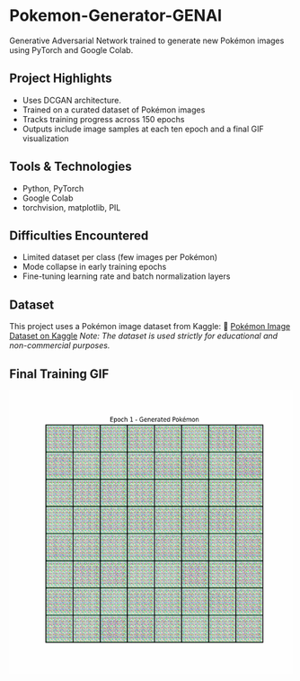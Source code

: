 # Pokemon-Generator-GENAI
Generative Adversarial Network trained to generate new Pokémon images using PyTorch and Google Colab.

## Project Highlights
- Uses DCGAN architecture.
- Trained on a curated dataset of Pokémon images
- Tracks training progress across 150 epochs
- Outputs include image samples at each ten epoch and a final GIF visualization

## Tools & Technologies
- Python, PyTorch
- Google Colab
- torchvision, matplotlib, PIL

## Difficulties Encountered
- Limited dataset per class (few images per Pokémon)
- Mode collapse in early training epochs
- Fine-tuning learning rate and batch normalization layers

## Dataset
This project uses a Pokémon image dataset from Kaggle:
🔗 [Pokémon Image Dataset on Kaggle](https://www.kaggle.com/datasets/hlrhegemony/pokemon-image-dataset/data)
*Note: The dataset is used strictly for educational and non-commercial purposes.*

## Final Training GIF  

![Training Progress](https://github.com/Bilgetug/Pokemon-Generator-GENAI/blob/main/outputs/training.gif)
